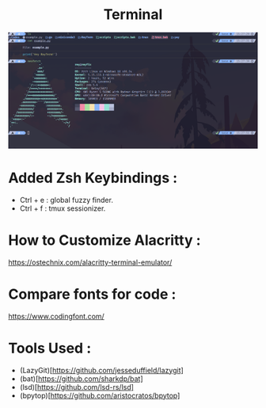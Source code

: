 <div align="center">
    <h1>Terminal</h1>
    <img src="https://github.com/rayanramoul/RayTerm/blob/master/assets/terminal_preview.png?raw=true"/>
</div>

# Added Zsh Keybindings :
- Ctrl + e : global fuzzy finder.
- Ctrl + f : tmux sessionizer.

# How to Customize Alacritty :
https://ostechnix.com/alacritty-terminal-emulator/

# Compare fonts for code :
https://www.codingfont.com/

# Tools Used :
- (LazyGit)[https://github.com/jesseduffield/lazygit]
- (bat)[https://github.com/sharkdp/bat]
- (lsd)[https://github.com/lsd-rs/lsd]
- (bpytop)[https://github.com/aristocratos/bpytop]
